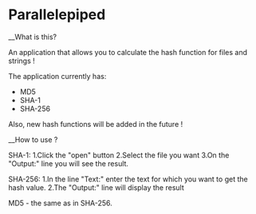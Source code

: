 # Parallelepiped

  __What is this?

An application that allows you to calculate the hash function for files and strings !

The application currently has:
- MD5 
- SHA-1 
- SHA-256

Also, new hash functions will be added in the future !

  __How to use ?

SHA-1:
1.Click the "open" button
2.Select the file you want
3.On the "Output:" line you will see the result.

SHA-256:
1.In the line "Text:" enter the text for which you want to get the hash value.
2.The "Output:" line will display the result

MD5 - the same as in SHA-256.



